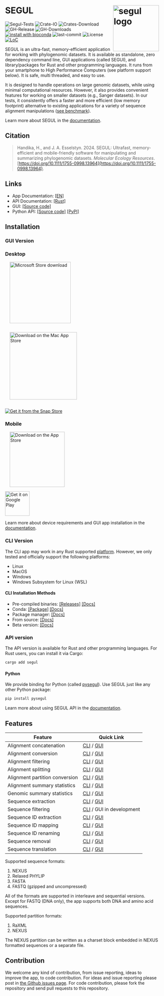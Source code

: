 # SEGUL <img src="https://raw.githubusercontent.com/hhandika/segui/main/assets/launcher/iconDesktop.png" alt="segul logo" align="right" width="150"/>

![Segul-Tests](https://github.com/hhandika/segul/workflows/Segul-Tests/badge.svg)
![Crate-IO](https://img.shields.io/crates/v/segul)
![Crates-Download](https://img.shields.io/crates/d/segul?color=orange&label=crates.io-downloads)
![GH-Release](https://img.shields.io/github/v/tag/hhandika/segul?label=gh-releases)
![GH-Downloads](https://img.shields.io/github/downloads/hhandika/segul/total?color=blue&label=gh-release-downloads)
[![install with bioconda](https://img.shields.io/badge/install%20with-bioconda-brightgreen.svg?style=flat)](http://bioconda.github.io/recipes/segul/README.html)
![last-commit](https://img.shields.io/github/last-commit/hhandika/segul)
![License](https://img.shields.io/github/license/hhandika/segul)
[![LoC](https://tokei.rs/b1/github/hhandika/segul?category=code)](https://github.com/XAMPPRocky/tokei)

SEGUL is an ultra-fast, memory-efficient application for working with phylogenomic datasets. It is available as standalone, zero dependency command line, GUI applications (called SEGUI), and library/packages for Rust and other programming languages. It runs from your smartphone to High Performance Computers (see platform support below). It is safe, multi threaded, and easy to use.

It is designed to handle operations on large genomic datasets, while using minimal computational resources. However, it also provides convenient features for working on smaller datasets (e.g., Sanger datasets). In our tests, it consistently offers a faster and more efficient (low memory footprint) alternative to existing applications for a variety of sequence alignment manipulations ([see benchmark](https://www.segul.app/docs/cli_gui#performance)).

Learn more about SEGUL in the [documentation](https://www.segul.app/).

## Citation

> Handika, H., and J. A. Esselstyn. 2024. SEGUL: Ultrafast, memory-efficient and mobile-friendly software for manipulating and summarizing phylogenomic datasets. _Molecular Ecology Resources_. [https://doi.org/10.1111/1755-0998.13964](https://doi.org/10.1111/1755-0998.13964).

## Links

- App Documentation: [[EN]](https://segul.app/)
- API Documentation: [[Rust]](https://docs.rs/segul/0.18.1/segul/)
- GUI: [[Source code]](https://github.com/hhandika/segui)
- Python API: [[Source code]](https://github.com/hhandika/pysegul) [[PyPI]](https://pypi.org/project/pysegul/)

## Installation

### GUI Version

### Desktop

[<img style="padding-left: 15" alt="Microsoft Store download" src="https://get.microsoft.com/images/en-us%20dark.svg" width="200" />](https://apps.microsoft.com/detail/SEGUI/9NP1BQ6FW9PW?mode=direct)

[<img
    style="padding: 15"
    src="https://tools.applemediaservices.com/api/badges/download-on-the-mac-app-store/black/en-us?size=250x83&amp;releaseDate=1716076800"
    alt="Download on the Mac App Store"
    width="220"
  />](https://apps.apple.com/us/app/segui/id6447999874?mt=12&amp;itsct=apps_box_badge&amp;itscg=30200)

[![Get it from the Snap Store](https://snapcraft.io/static/images/badges/en/snap-store-black.svg)](https://snapcraft.io/segui)

### Mobile

[<img style="padding-left: 15" src="https://tools.applemediaservices.com/api/badges/download-on-the-app-store/black/en-us?size=250x83&amp;releaseDate=1716076800" alt="Download on the App Store" width="180">](https://apps.apple.com/us/app/segui/id6447999874?itsct=apps_box_badge&amp;itscg=30200)

[<img
    alt="Get it on Google Play"
    src="https://play.google.com/intl/en_us/badges/static/images/badges/en_badge_web_generic.png"
    height="80"
  />](https://play.google.com/store/apps/details?id=com.hhandika.segui&pcampaignid=pcampaignidMKT-Other-global-all-co-prtnr-py-PartBadge-Mar2515-1)

Learn more about device requirements and GUI app installation in the [documentation](https://www.segul.app/docs/installation/install_gui).

### CLI Version

The CLI app may work in any Rust supported [platform](https://doc.rust-lang.org/nightly/rustc/platform-support.html). However, we only tested and officially support the following platforms:

- Linux
- MacOS
- Windows
- Windows Subsystem for Linux (WSL)

#### CLI Installation Methods

- Pre-compiled binaries: [[Releases]](https://github.com/hhandika/segul/releases) [[Docs]](https://www.segul.app/docs/installation/install_binary)
- Conda: [[Package]](https://anaconda.org/bioconda/segul) [[Docs]](https://www.segul.app/docs/installation/install_conda)
- Package manager: [[Docs]](https://www.segul.app/docs/installation/install_cargo)
- From source: [[Docs]](https://www.segul.app/docs/installation/install_source)
- Beta version: [[Docs]](https://www.segul.app/docs/installation/install_dev)

### API version

The API version is available for Rust and other programming languages. For Rust users, you can install it via Cargo:

```bash
cargo add segul
```

#### Python

We provide binding for Python (called [pysegul](https://pypi.org/project/pysegul/)). Use SEGUL just like any other Python package:

```python
pip install pysegul
```

Learn more about using SEGUL API in the [documentation](https://www.segul.app/docs/api-usage/python/intro).

## Features

| Feature                        | Quick Link                                                                                                             |
| ------------------------------ | ---------------------------------------------------------------------------------------------------------------------- |
| Alignment concatenation        | [CLI](https://www.segul.app/docs/cli-usage/concat) / [GUI](https://www.segul.app/docs/gui-usage/align-concat)          |
| Alignment conversion           | [CLI](https://www.segul.app/docs/cli-usage/convert) / [GUI](https://www.segul.app/docs/gui-usage/align-convert)        |
| Alignment filtering            | [CLI](https://www.segul.app/docs/cli-usage/filter) / [GUI](https://www.segul.app/docs/gui-usage/align-filter)          |
| Alignment splitting            | [CLI](https://www.segul.app/docs/cli-usage/split) / [GUI](https://www.segul.app/docs/gui-usage/align-split)            |
| Alignment partition conversion | [CLI](https://www.segul.app/docs/cli-usage/part) / [GUI](https://www.segul.app/docs/gui-usage/align-partition)         |
| Alignment summary statistics   | [CLI](https://www.segul.app/docs/cli-usage/summary) / [GUI](https://www.segul.app/docs/gui-usage/align-summary)        |
| Genomic summary statistics     | [CLI](https://www.segul.app/docs/cli-usage/genomic) / [GUI](https://www.segul.app/docs/gui-usage/genomic)              |
| Sequence extraction            | [CLI](https://www.segul.app/docs/cli-usage/extract) / [GUI](https://www.segul.app/docs/gui-usage/sequence-extract)     |
| Sequence filtering             | [CLI](https://www.segul.app/docs/cli-usage/seq_filter) / GUI in development                                            |
| Sequence ID extraction         | [CLI](https://www.segul.app/docs/cli-usage/id) / [GUI](https://www.segul.app/docs/gui-usage/sequence-id)               |
| Sequence ID mapping            | [CLI](https://www.segul.app/docs/cli-usage/map) / [GUI](https://www.segul.app/docs/gui-usage/sequence-id-map)          |
| Sequence ID renaming           | [CLI](https://www.segul.app/docs/cli-usage/rename) / [GUI](https://www.segul.app/docs/gui-usage/sequence-rename)       |
| Sequence removal               | [CLI](https://www.segul.app/docs/cli-usage/remove) / [GUI](https://www.segul.app/docs/gui-usage/sequence-remove)       |
| Sequence translation           | [CLI](https://www.segul.app/docs/cli-usage/translate) / [GUI](https://www.segul.app/docs/gui-usage/sequence-translate) |

Supported sequence formats:

1. NEXUS
2. Relaxed PHYLIP
3. FASTA
4. FASTQ (gzipped and uncompressed)

All of the formats are supported in interleave and sequential versions. Except for FASTQ (DNA only), the app supports both DNA and amino acid sequences.

Supported partition formats:

1. RaXML
2. NEXUS

The NEXUS partition can be written as a charset block embedded in NEXUS formatted sequences or a separate file.

## Contribution

We welcome any kind of contribution, from issue reporting, ideas to improve the app, to code contribution. For ideas and issue reporting please post in [the Github issues page](https://github.com/hhandika/segul/issues). For code contribution, please fork the repository and send pull requests to this repository.
